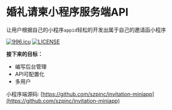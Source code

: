 # 婚礼请柬小程序服务端API

让用户根据自己的小程序`appid`轻松的开发出属于自己的邀请函小程序

[![996.icu](https://img.shields.io/badge/link-996.icu-red.svg)](https://996.icu)
[![LICENSE](https://img.shields.io/badge/license-Anti%20996-blue.svg)](https://github.com/996icu/996.ICU/blob/master/LICENSE)


**接下来的目标：**
- 编写后台管理
- API可配置化
- 多用户

小程序端源码: [https://github.com/szpinc/invitation-miniapp](https://github.com/szpinc/invitation-miniapp)

